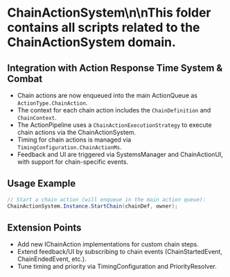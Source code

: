 # ChainActionSystem\n\nThis folder contains all scripts related to the ChainActionSystem domain.

## Integration with Action Response Time System & Combat
- Chain actions are now enqueued into the main ActionQueue as `ActionType.ChainAction`.
- The context for each chain action includes the `ChainDefinition` and `ChainContext`.
- The ActionPipeline uses a `ChainActionExecutionStrategy` to execute chain actions via the ChainActionSystem.
- Timing for chain actions is managed via `TimingConfiguration.ChainActionMs`.
- Feedback and UI are triggered via SystemsManager and ChainActionUI, with support for chain-specific events.

## Usage Example
```csharp
// Start a chain action (will enqueue in the main action queue):
ChainActionSystem.Instance.StartChain(chainDef, owner);
```

## Extension Points
- Add new IChainAction implementations for custom chain steps.
- Extend feedback/UI by subscribing to chain events (ChainStartedEvent, ChainEndedEvent, etc.).
- Tune timing and priority via TimingConfiguration and PriorityResolver.
